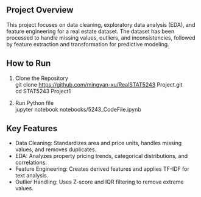 ## Project Overview
This project focuses on data cleaning, exploratory data analysis (EDA), and feature engineering for a real estate dataset. The dataset has been processed to handle missing values, outliers, and inconsistencies, followed by feature extraction and transformation for predictive modeling.

## How to Run

1. Clone the Repository  
git clone https://github.com/mingyan-xu/RealSTAT5243 Project.git  
cd STAT5243 Project1

2. Run Python file  
jupyter notebook notebooks/5243_CodeFile.ipynb

## Key Features
- Data Cleaning: Standardizes area and price units, handles missing values, and removes duplicates.  
- EDA: Analyzes property pricing trends, categorical distributions, and correlations.  
- Feature Engineering: Creates derived features and applies TF-IDF for text analysis.  
- Outlier Handling: Uses Z-score and IQR filtering to remove extreme values.  

